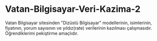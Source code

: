 # Vatan-Bilgisayar-Veri-Kazima-2
Vatan Bilgisayar sitesinden "Dizüstü Bilgisayar" modellerinin, isimlerinin, fiyatının, yorum sayısının ve yıldız(rate) verilerinin kazılması çalışmasıdır. Öğrendiklerimi pekiştirme amaçlıdır.
